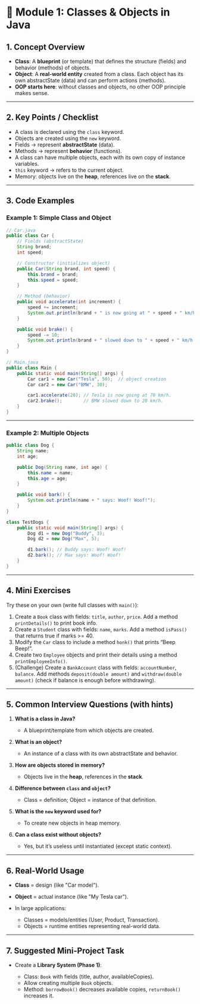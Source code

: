 
# 🧩 Module 1: Classes & Objects in Java

## 1. Concept Overview

* **Class**: A **blueprint** (or template) that defines the structure (fields) and behavior (methods) of objects.
* **Object**: A **real-world entity** created from a class. Each object has its own abstractState (data) and can perform actions (methods).
* **OOP starts here**: without classes and objects, no other OOP principle makes sense.

---

## 2. Key Points / Checklist

* A class is declared using the `class` keyword.
* Objects are created using the `new` keyword.
* Fields → represent **abstractState** (data).
* Methods → represent **behavior** (functions).
* A class can have multiple objects, each with its own copy of instance variables.
* `this` keyword → refers to the current object.
* Memory: objects live on the **heap**, references live on the **stack**.

---

## 3. Code Examples

### Example 1: Simple Class and Object

```java
// Car.java
public class Car {
    // Fields (abstractState)
    String brand;
    int speed;

    // Constructor (initializes object)
    public Car(String brand, int speed) {
        this.brand = brand;
        this.speed = speed;
    }

    // Method (behavior)
    public void accelerate(int increment) {
        speed += increment;
        System.out.println(brand + " is now going at " + speed + " km/h.");
    }

    public void brake() {
        speed -= 10;
        System.out.println(brand + " slowed down to " + speed + " km/h.");
    }
}
```

```java
// Main.java
public class Main {
    public static void main(String[] args) {
        Car car1 = new Car("Tesla", 50);  // object creation
        Car car2 = new Car("BMW", 30);

        car1.accelerate(20); // Tesla is now going at 70 km/h.
        car2.brake();        // BMW slowed down to 20 km/h.
    }
}
```

---

### Example 2: Multiple Objects

```java
public class Dog {
    String name;
    int age;

    public Dog(String name, int age) {
        this.name = name;
        this.age = age;
    }

    public void bark() {
        System.out.println(name + " says: Woof! Woof!");
    }
}

class TestDogs {
    public static void main(String[] args) {
        Dog d1 = new Dog("Buddy", 3);
        Dog d2 = new Dog("Max", 5);

        d1.bark(); // Buddy says: Woof! Woof!
        d2.bark(); // Max says: Woof! Woof!
    }
}
```

---

## 4. Mini Exercises

Try these on your own (write full classes with `main()`):

1. Create a `Book` class with fields: `title`, `author`, `price`. Add a method `printDetails()` to print book info.
2. Create a `Student` class with fields: `name`, `marks`. Add a method `isPass()` that returns true if marks >= 40.
3. Modify the `Car` class to include a method `honk()` that prints “Beep Beep!”.
4. Create two `Employee` objects and print their details using a method `printEmployeeInfo()`.
5. (Challenge) Create a `BankAccount` class with fields: `accountNumber`, `balance`. Add methods `deposit(double amount)` and `withdraw(double amount)` (check if balance is enough before withdrawing).

---

## 5. Common Interview Questions (with hints)

1. **What is a class in Java?**

    * A blueprint/template from which objects are created.

2. **What is an object?**

    * An instance of a class with its own abstractState and behavior.

3. **How are objects stored in memory?**

    * Objects live in the **heap**, references in the **stack**.

4. **Difference between `class` and `object`?**

    * Class = definition; Object = instance of that definition.

5. **What is the `new` keyword used for?**

    * To create new objects in heap memory.

6. **Can a class exist without objects?**

    * Yes, but it’s useless until instantiated (except static context).

---

## 6. Real-World Usage

* **Class** = design (like "Car model").
* **Object** = actual instance (like "My Tesla car").
* In large applications:

    * Classes = models/entities (User, Product, Transaction).
    * Objects = runtime entities representing real-world data.

---

## 7. Suggested Mini-Project Task

* Create a **Library System (Phase 1)**:

    * Class: `Book` with fields (title, author, availableCopies).
    * Allow creating multiple `Book` objects.
    * Method: `borrowBook()` decreases available copies, `returnBook()` increases it.

